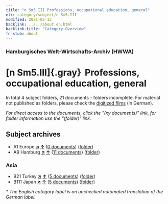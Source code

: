 ```yaml
---
title: "n Sm5.III Professions, occupational education, general"
etr: category/subject/n Sm5.III
modified: 2021-03-13
backlink: ../../about.en.html
backlink-title: "Category Overview"
fn-stub: about
---
```


### Hamburgisches Welt-Wirtschafts-Archiv (HWWA)
# [n Sm5.III]{.gray}&#8201; Professions, occupational education, general&#160; 





In total 4 subject folders, 21 documents - folders incomplete.
For material not published as folders, please check the [digitized films](/film/h1_sh) (in German).

_For direct access to the documents, click the "(xy documents)" link, for folder information use the "(folder)" link._

## Subject archives


- A1 Europe [**&nearr;**](../../../geo/i/140892/about.en.html "Europe (all folders)") [**&uarr;**](../../../geo/about.en.html#A1 "Country category system") (<a href="https://pm20.zbw.eu/dfgview/sh/140892,145783" title="about: Europe : Professions, occupational education, general" target="_blank">0 documents</a>) ([folder](http://purl.org/pressemappe20/folder/sh/140892,145783))
- A9 Hamburg [**&nearr;**](../../../geo/i/140905/about.en.html "Hamburg (all folders)") [**&uarr;**](../../../geo/about.en.html#A9 "Country category system") (<a href="https://pm20.zbw.eu/dfgview/sh/140905,145783" title="about: Hamburg : Professions, occupational education, general" target="_blank">11 documents</a>) ([folder](http://purl.org/pressemappe20/folder/sh/140905,145783))

### Asia

- B21 Turkey [**&nearr;**](../../../geo/i/141111/about.en.html "Turkey (all folders)") [**&uarr;**](../../../geo/about.en.html#B21 "Country category system") (<a href="https://pm20.zbw.eu/dfgview/sh/141111,145783" title="about: Turkey : Professions, occupational education, general" target="_blank">5 documents</a>) ([folder](http://purl.org/pressemappe20/folder/sh/141111,145783))
- B111 Japan [**&nearr;**](../../../geo/i/141272/about.en.html "Japan (all folders)") [**&uarr;**](../../../geo/about.en.html#B111 "Country category system") (<a href="https://pm20.zbw.eu/dfgview/sh/141272,145783" title="about: Japan : Professions, occupational education, general" target="_blank">5 documents</a>) ([folder](http://purl.org/pressemappe20/folder/sh/141272,145783))


_* The English category label is an unchecked automated translation of the German label._

